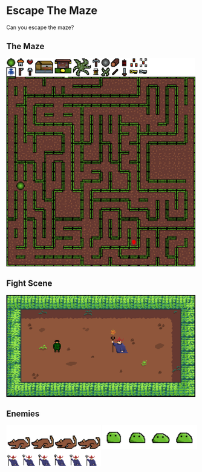 # Escape The Maze

Can you escape the maze?
## The Maze
<img src="https://github.com/adils03/EscapeTheMazeDemo/blob/main/MAZE.png" alt="The Maze" width="500">

## Fight Scene
<img src="https://github.com/adils03/EscapeTheMazeDemo/blob/main/mazeFight.png" alt="Fight Scene" width="500">

## Enemies 
<img src="https://github.com/adils03/EscapeTheMazeDemo/blob/main/Assets/Images/Enemies/Rat/rat-Sheet.png"  width="250">
<img src="https://github.com/adils03/EscapeTheMazeDemo/blob/main/Assets/Images/Enemies/Slime/slimeidle.png"  width="250">
<img src="https://github.com/adils03/EscapeTheMazeDemo/blob/main/Assets/Images/Enemies/Wizard/wizardwalk.png"  width="250">
